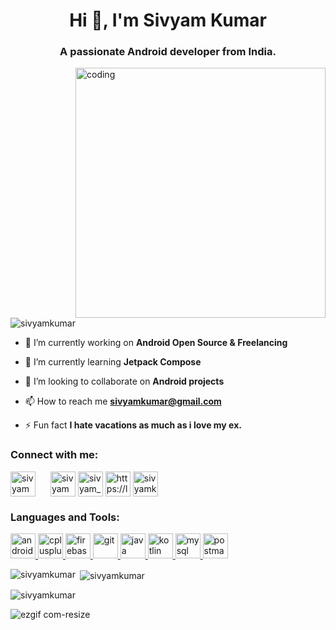 <h1 align="center">Hi 👋, I'm Sivyam Kumar</h1>
<h3 align="center">A passionate Android developer from India.</h3>

<img align="right" alt="coding" width="400" src="https://camo.githubusercontent.com/8bf6f6d78abc81fcf9c49f10649423e73ea44bc248e83aaae8759d401c829a84/68747470733a2f2f70687973696373677572756b756c2e66696c65732e776f726470726573732e636f6d2f323031392f30322f6368617261637465722d312e676966">
 
<p align="left"> <img src="https://komarev.com/ghpvc/?username=sivyamkumar&label=Profile%20views&color=0e75b6&style=flat" alt="sivyamkumar" /> </p>

- 🔭 I’m currently working on **Android Open Source & Freelancing**

- 🌱 I’m currently learning **Jetpack Compose**

- 👯 I’m looking to collaborate on **Android projects**

- 📫 How to reach me **sivyamkumar@gmail.com**

- ⚡ Fun fact **I hate vacations as much as i love my ex.**

<h3 align="left">Connect with me:</h3>
<p align="left">
<a href="https://www.linkedin.com/in/sivyam-kumar-273347202/" target="blank"><img align="center" src="https://upload.wikimedia.org/wikipedia/commons/thumb/c/ca/LinkedIn_logo_initials.png/480px-LinkedIn_logo_initials.png" alt="sivyam kumar" height="40" width="40" style="margin-right: 20px;" /></a>
<a href="https://www.facebook.com/sivyam.kumar/" target="blank"><img align="center" src="https://image.similarpng.com/very-thumbnail/2020/04/Popular-facebook-Logo-png.png" alt="sivyam sivi" height="40" width="40" /></a>
<a href="https://www.instagram.com/sivyam_sivi_/" target="blank"><img align="center" src="https://img.freepik.com/premium-vector/instagram-social-media-icon-gradient-social-media-logo_197792-4682.jpg?size=338&ext=jpg&ga=GA1.1.1546980028.1703721600&semt=ais" alt="sivyam_sivi_" height="40" width="40" /></a>
<a href="https://leetcode.com/sivyamkumar/" target="blank"><img align="center" src="https://upload.wikimedia.org/wikipedia/commons/1/19/LeetCode_logo_black.png" alt="https://leetcode.com/sivyamkumar/" height="40" width="40" /></a>
<a href="[https://auth.geeksforgeeks.org/user/sivyamkumar](https://auth.geeksforgeeks.org/user/sivyamkumar/?utm_source=geeksforgeeks&utm_medium=my_profile&utm_campaign=auth_user)" target="blank"><img align="center" src="https://encrypted-tbn0.gstatic.com/images?q=tbn:ANd9GcS9RqlbQF3aDk-evbIgAfTZqXxyyllm1FftStV2VDIgIw&s" alt="sivyamkumar" height="40" width="40" /></a>
</p>

<h3 align="left">Languages and Tools:</h3>
<p align="left"> <a href="https://developer.android.com" target="_blank" rel="noreferrer"> <img src="https://encrypted-tbn0.gstatic.com/images?q=tbn:ANd9GcTzW60RLWlwdapTkH2w6ujomyiFYZfu7pOF3-jK2wT3Ig&s" alt="android" width="40" height="40"/> </a> <a href="https://www.w3schools.com/cpp/" target="_blank" rel="noreferrer"> <img src="https://w7.pngwing.com/pngs/46/626/png-transparent-c-logo-the-c-programming-language-computer-icons-computer-programming-source-code-programming-miscellaneous-template-blue.png" alt="cplusplus" width="40" height="40"/> </a>
  <a href="https://firebase.google.com/" target="_blank" rel="noreferrer"> <img src="https://www.vectorlogo.zone/logos/firebase/firebase-icon.svg" alt="firebase" width="40" height="40"/> </a> 
  <a href="https://git-scm.com/" target="_blank" rel="noreferrer"> <img src="https://www.vectorlogo.zone/logos/git-scm/git-scm-icon.svg" alt="git" width="40" height="40"/> </a> 
  <a href="https://www.java.com" target="_blank" rel="noreferrer"> <img src="https://w7.pngwing.com/pngs/917/862/png-transparent-java-programmer-computer-programming-logo-others-miscellaneous-text-logo.png" alt="java" width="40" height="40"/> </a> 
  <a href="https://kotlinlang.org" target="_blank" rel="noreferrer"> <img src="https://www.vectorlogo.zone/logos/kotlinlang/kotlinlang-icon.svg" alt="kotlin" width="40" height="40"/> </a> 
  <a href="https://www.mysql.com/" target="_blank" rel="noreferrer"> <img src="https://w7.pngwing.com/pngs/384/848/png-transparent-mysql-php-database-javascript-ajax-carnifex-blue-text-logo.png" alt="mysql" width="40" height="40"/> </a> 
  <a href="https://postman.com" target="_blank" rel="noreferrer"> <img src="https://www.vectorlogo.zone/logos/getpostman/getpostman-icon.svg" alt="postman" width="40" height="40"/> </a> </p>

<p><img align="left" src="https://github-readme-stats.vercel.app/api/top-langs?username=sivyamkumar&show_icons=true&locale=en&layout=compact" alt="sivyamkumar" /></p>

<p>&nbsp;<img align="center" src="https://github-readme-stats.vercel.app/api?username=sivyamkumar&show_icons=true&locale=en" alt="sivyamkumar" /></p>

<p><img align="center" src="https://github-readme-streak-stats.herokuapp.com/?user=sivyamkumar&" alt="sivyamkumar" /></p>

![ezgif com-resize](https://user-images.githubusercontent.com/96889318/219790276-2ef41c79-6371-46fe-962f-9b403a515c16.gif)
